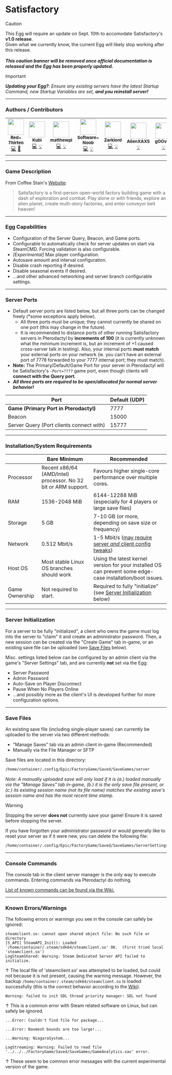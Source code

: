 # Satisfactory

> [!CAUTION]
> This Egg will require an update on Sept. 10th to accomodate Satisfactory's **v1.0 release**. \
> Given what we currently know, the current Egg will likely stop working after this release. \
> \
> ***This caution banner will be removed once official documentation is released and the Egg has been properly updated.***

> [!IMPORTANT]
> ***Updating your Egg?**: Ensure any existing servers have the latest Startup Command, new Startup Variables are set, **and you reinstall server!***
___

### Authors / Contributors

<!-- prettier-ignore-start -->
<!-- markdownlint-disable -->
<table>
    <tr>
        <td align="center">
            <a href="https://github.com/lilkingjr1">
                <img src="https://avatars.githubusercontent.com/u/4533989" width="50px;" alt=""/><br /><sub><b>Red-Thirten</b></sub>
            </a>
            <br />
            <a href="https://github.com/parkervcp/eggs/commits?author=lilkingjr1" title="Codes">💻</a>
            <a href="https://github.com/parkervcp/eggs/commits?author=lilkingjr1" title="Maintains">🔨</a>
        </td>
        <td align="center">
            <a href="https://github.com/iamkubi">
                <img src="https://avatars.githubusercontent.com/u/6176191" width="50px;" alt=""/><br /><sub><b>Kubi</b></sub>
            </a>
            <br />
            <a href="https://github.com/parkervcp/eggs/commits?author=iamkubi" title="Codes">💻</a>
            <a href="https://github.com/parkervcp/eggs/commits?author=iamkubi" title="Contributor">💡</a>
        </td>
        <td align="center">
            <a href="https://github.com/matthewpi">
                <img src="https://avatars.githubusercontent.com/u/26559841" width="50px;" alt=""/><br /><sub><b>matthewpi</b></sub>
            </a>
            <br />
            <a href="https://github.com/parkervcp/eggs/commits?author=matthewpi" title="Codes">💻</a>
            <a href="https://github.com/parkervcp/eggs/commits?author=matthewpi" title="Contributor">💡</a>
        </td>
        <td align="center">
            <a href="https://github.com/Software-Noob">
                <img src="https://avatars.githubusercontent.com/u/10975908" width="50px;" alt=""/><br /><sub><b>Software-Noob</b></sub>
            </a>
            <br />
            <a href="https://github.com/parkervcp/eggs/commits?author=Software-Noob" title="Codes">💻</a>
            <a href="https://github.com/parkervcp/eggs/commits?author=Software-Noob" title="Contributor">💡</a>
        </td>
        <td align="center">
            <a href="https://github.com/Zarklord">
                <img src="https://avatars.githubusercontent.com/u/1622280" width="50px;" alt=""/><br /><sub><b>Zarklord</b></sub>
            </a>
            <br />
            <a href="https://github.com/parkervcp/eggs/commits?author=Zarklord" title="Codes">💻</a>
            <a href="https://github.com/parkervcp/eggs/commits?author=Zarklord" title="Contributor">💡</a>
        </td>
        <td align="center">
            <a href="https://github.com/AlienXAXS">
                <img src="https://avatars.githubusercontent.com/u/1773445" width="50px;" alt=""/><br /><sub><b>AlienXAXS</b></sub>
            </a>
            <br />
            <a href="https://github.com/parkervcp/eggs/commits?author=AlienXAXS" title="Contributor">💡</a>
        </td>
        <td align="center">
            <a href="https://github.com/gOOvER">
                <img src="https://avatars.githubusercontent.com/u/116325?v=4" width="50px;" alt=""/><br /><sub><b>gOOvER</b></sub>
            </a>
            <br />
            <a href="https://github.com/parkervcp/eggs/commits?author=gOOvER" title="Contributor">💡</a>
        </td>
    </tr>
</table>
<!-- markdownlint-enable -->
<!-- prettier-ignore-end -->

___

### Game Description

From Coffee Stain's [Website](https://www.satisfactorygame.com/):
> Satisfactory is a first-person open-world factory building game with a dash of exploration and combat. Play alone or with friends, explore an alien planet, create multi-story factories, and enter conveyor belt heaven!

___

### Egg Capabilities

- Configuration of the Server Query, Beacon, and Game ports.
- Configurable to automatically check for server updates on start via SteamCMD. Forcing validation is also configurable.
- *[Experimental]* Max player configuration.
- Autosave amount and interval configuration.
- Disable crash reporting if desired.
- Disable seasonal events if desired.
- ...and other advanced networking and server branch configurable settings.

___

### Server Ports

- Default server ports are listed below, but all three ports can be changed freely (\*some exceptions apply below).
    - All three ports must be unique; they cannot currently be shared on one port (this may change in the future).
    - It is recommended to distance ports of other running Satisfactory servers in Pterodactyl by **increments of 100** (it is currently unknown what the minimum increment is, but an increment of +1 caused cross-server talk in testing). Also, your internal ports **must match** your external ports on your network (ie. you can't have an external port of 7778 forwarded to your 7777 internal port; they must match).
- **Note:** The Primary/Default/Game Port for your server in Pterodactyl will be Satisfactory's `-Port=????` game port, even though clients will **connect with the Query port**.
- ***All three ports are required to be open/allocated for normal server behavior!***

| Port | Default (UDP) |
|---------|---------|
| **Game (Primary Port in Pterodactyl)** | 7777 |
| Beacon | 15000 |
| Server Query (Port clients connect with) | 15777 |

___

### Installation/System Requirements

|  | Bare Minimum | Recommended |
|---------|---------|---------|
| Processor | Recent x86/64 (AMD/Intel) processor. No 32 bit or ARM support. | Favours higher single-core performance over multiple cores. |
| RAM | 1536-2048 MiB | 6144-12288 MiB (especially for 4 players or large save files) |
| Storage | 5 GB | 7-10 GB (or more, depending on save size or frequency) |
| Network | 0.512 Mbit/s | 1-5 Mbit/s ([may require server *and* client config tweaks](https://satisfactory.wiki.gg/wiki/Multiplayer#Temporary_lag_solution)) |
| Host OS | Most stable Linux OS branches should work | Using the latest kernel version for your installed OS can prevent some edge-case installation/boot issues. |
| Game Ownership | Not required to start. | Required to fully "initialize" (see [Server Initialization](#server-initialization) below) |

___

### Server Initialization

For a server to be fully "initialized", a client who owns the game must log into the server to "claim" it and create an administrator password. Then, a new session can be created via the "Create Game" tab in-game, or an existing save file can be uploaded (see [Save Files](#save-files) below).

Misc. settings listed below can be configured by an admin client via the game's "Server Settings" tab, and are currently **not** set via the Egg:

- Server Password
- Admin Password
- Auto-Save on Player Disconnect
- Pause When No Players Online
- ...and possibly more as the client's UI is developed further for more configuration options.

___

### Save Files

An existing save file (including single-player saves) can currently be uploaded to the server via two different methods:

- "Manage Saves" tab via an admin client in-game (Recommended)
- Manually via the File Manager or SFTP

Save files are located in this directory:

```md
/home/container/.config/Epic/FactoryGame/Saved/SaveGames/server
```

*Note: A manually uploaded save will only load if it is (a.) loaded manually via the "Manage Saves" tab in-game, (b.) it is the only save file present, or (c.) its existing session name (not its file name) matches the existing save's session name *and* has the most recent time stamp.*

> [!WARNING]
> Stopping the server **does not** currently save your game! Ensure it is saved before stopping the server.

If you have forgotten your administrator password or would generally like to reset your server as if it were new, you can delete the following file:

```md
/home/container/.config/Epic/FactoryGame/Saved/SaveGames/ServerSettings.<your_server_query_port>
```

___

### Console Commands

The console tab in the client server manager is the only way to execute commands. Entering commands via Pterodactyl do nothing.

[List of known commands can be found via the Wiki.](https://satisfactory.wiki.gg/wiki/Dedicated_servers#Console_commands)

___

### Known Errors/Warnings

The following errors or warnings you see in the console can safely be ignored:

```log
steamclient.so: cannot open shared object file: No such file or directory
[S_API] SteamAPI_Init(): Loaded '/home/container/.steam/sdk64/steamclient.so' OK.  (First tried local 'steamclient.so')
LogSteamShared: Warning: Steam Dedicated Server API failed to initialize.
```

↑ The local file of 'steamclient.so' was attempted to be loaded, but could not because it is not present, causing the warning message. However, the backup `/home/container/.steam/sdk64/steamclient.so` is loaded successfully (this is the correct behavior according to the [Wiki](https://satisfactory.wiki.gg/wiki/Dedicated_servers#SteamAPI_Init():_Sys_LoadModule_failed_to_load:_/path/to/.steam/sdk64/steamclient.so)).

```log
Warning: failed to init SDL thread priority manager: SDL not found
```

↑ This is a common error with Steam related software on Linux, but can safely be ignored.

```log
...Error: Couldn't find file for package...
```

```log
...Error: Navmesh bounds are too large!...
```

```log
...Warning: NiagaraSystem...
```

```log
LogStreaming: Warning: Failed to read file '../../../FactoryGame/Saved/SaveGames/GameAnalytics.sav' error.
```

↑ These seem to be common error messages with the current experimental version of the game.
